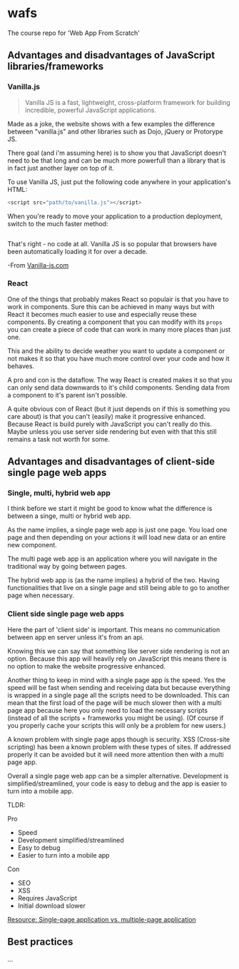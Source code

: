 # wafs
The course repo for 'Web App From Scratch'

## Advantages and disadvantages of JavaScript libraries/frameworks

### Vanilla.js
> Vanilla JS is a fast, lightweight, cross-platform framework
for building incredible, powerful JavaScript applications.

Made as a joke, the website shows with a few examples the difference between "vanilla.js" and other libraries such as Dojo, jQuery or Protorype JS.

There goal (and i'm assuming here) is to show you that JavaScript doesn't need to be that long and can be much more powerfull than a library that is in fact just another layer on top of it.

To use Vanilla JS, just put the following code anywhere in your application's HTML:
```javascript
<script src="path/to/vanilla.js"></script>
```
When you're ready to move your application to a production deployment, switch to the much faster method:
```javascript

```

That's right - no code at all. Vanilla JS is so popular that browsers have been automatically loading it for over a decade.

-From [Vanilla-js.com]

[Vanilla-js.com]: Vanilla-js.com


### React
One of the things that probably makes React so populair is that you have to work in components. Sure this can be achieved in many ways but with React it becomes much easier to use and especially reuse these components. By creating a component that you can modify with its `props` you can create a piece of code that can work in many more places than just one.

This and the ability to decide weather you want to update a component or not makes it so that you have much more control over your code and how it behaves.

A pro and con is the dataflow. The way React is created makes it so that you can only send data downwards to it's child components. Sending data from a component to it's parent isn't possible.

A quite obvious con of React (but it just depends on if this is something you care about) is that you can't (easily) make it progressive enhanced. Because React is build purely with JavaScript you can't really do this. Maybe unless you use server side rendering but even with that this still remains a task not worth for some.

## Advantages and disadvantages of client-side single page web apps

### Single, multi, hybrid web app
I think before we start it might be good to know what the difference is between a singe, multi or hybrid web app.

As the name implies, a single page web app is just one page. You load one page and then depending on your actions it will load new data or an entire new component.

The multi page web app is an application where you will navigate in the traditional way by going between pages.

The hybrid web app is (as the name implies) a hybrid of the two. Having functionalities that live on a single page and still being able to go to another page when necessary.

### Client side single page web apps
Here the part of 'client side' is important. This means no communication between app en server unless it's from an api.

Knowing this we can say that something like server side rendering is not an option. Because this app will heavily rely on JavaScript this means there is no option to make the website progressive enhanced.

Another thing to keep in mind with a single page app is the speed. Yes the speed will be fast when sending and receiving data but because everything is wrapped in a single page all the scripts need to be downloaded. This can mean that the first load of the page will be much slower then with a multi page app because here you only need to load the necessary scripts (instead of all the scripts + frameworks you might be using). (Of course if you properly cache your scripts this will only be a problem for new users.)

A known problem with single page apps though is security. XSS (Cross-site scripting) has been a known problem with these types of sites. If addressed properly it can be avoided but it will need more attention then with a multi page app.

Overall a single page web app can be a simpler alternative. Development is simplified/streamlined, your code is easy to debug and the app is easier to turn into a mobile app.

TLDR:

Pro
- Speed
- Development simplified/streamlined
- Easy to debug
- Easier to turn into a mobile app

Con
- SEO
- XSS
- Requires JavaScript
- Initial download slower

[Resource: Single-page application vs. multiple-page application]

[Resource: Single-page application vs. multiple-page application]: https://medium.com/@NeotericEU/single-page-application-vs-multiple-page-application-2591588efe58

## Best practices
...

[Libararies]:Libararies.md